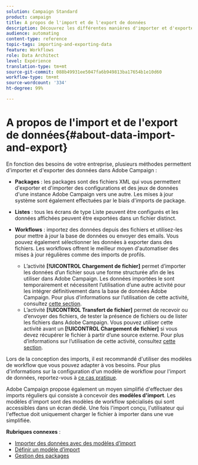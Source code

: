 ```yaml
---
solution: Campaign Standard
product: campaign
title: A propos de l'import et de l'export de données
description: Découvrez les différentes manières d'importer et d'exporter des données avec Adobe Campaign.
audience: automating
content-type: reference
topic-tags: importing-and-exporting-data
feature: Workflows
role: Data Architect
level: Expérience
translation-type: tm+mt
source-git-commit: 088b49931ee5047fa6b949813ba17654b1e10d60
workflow-type: tm+mt
source-wordcount: '334'
ht-degree: 99%

---
```



# A propos de l&#39;import et de l&#39;export de données{#about-data-import-and-export}

En fonction des besoins de votre entreprise, plusieurs méthodes permettent d&#39;importer et d&#39;exporter des données dans Adobe Campaign :

* **Packages** : les packages sont des fichiers XML qui vous permettent d&#39;exporter et d&#39;importer des configurations et des jeux de données d&#39;une instance Adobe Campaign vers une autre. Les mises à jour système sont également effectuées par le biais d&#39;imports de package.
* **Listes** : tous les écrans de type Liste peuvent être configurés et les données affichées peuvent être exportées dans un fichier distinct.
* **Workflows** : importez des données depuis des fichiers et utilisez-les pour mettre à jour la base de données ou envoyer des emails. Vous pouvez également sélectionner les données à exporter dans des fichiers. Les workflows offrent le meilleur moyen d&#39;automatiser des mises à jour régulières comme des imports de profils.

   * L’activité **[!UICONTROL Chargement de fichier]** permet d’importer les données d’un fichier sous une forme structurée afin de les utiliser dans Adobe Campaign. Les données importées le sont temporairement et nécessitent l’utilisation d’une autre activité pour les intégrer définitivement dans la base de données Adobe Campaign. Pour plus d’informations sur l’utilisation de cette activité, consultez [cette section](../../automating/using/load-file.md).
   * L’activité **[!UICONTROL Transfert de fichier]** permet de recevoir ou d’envoyer des fichiers, de tester la présence de fichiers ou de lister les fichiers dans Adobe Campaign. Vous pouvez utiliser cette activité avant un **[!UICONTROL Chargement de fichier]** si vous devez récupérer le fichier à partir d’une source externe. Pour plus d’informations sur l’utilisation de cette activité, consultez [cette section](../../automating/using/transfer-file.md).

Lors de la conception des imports, il est recommandé d&#39;utiliser des modèles de workflow que vous pouvez adapter à vos besoins. Pour plus d&#39;informations sur la configuration d&#39;un modèle de workflow pour l&#39;import de données, reportez-vous à [ce cas pratique](../../automating/using/creating-import-workflow-templates.md).

Adobe Campaign propose également un moyen simplifié d&#39;effectuer des imports réguliers qui consiste à concevoir des **modèles d&#39;import**. Les modèles d&#39;import sont des modèles de workflow spécialisés qui sont accessibles dans un écran dédié. Une fois l&#39;import conçu, l&#39;utilisateur qui l&#39;effectue doit uniquement charger le fichier à importer dans une vue simplifiée.

**Rubriques connexes** :

* [Importer des données avec des modèles d’import](../../automating/using/importing-data-with-import-templates.md)
* [Définir un modèle d’import](../../automating/using/importing-data-with-import-templates.md#setting-up-import-templates)
* [Gestion des packages](../../automating/using/managing-packages.md)

